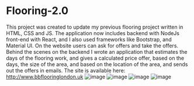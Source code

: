# Flooring-2.0
This project was created to update my previous flooring project written in HTML, CSS and JS. The application now includes backend with NodeJs front-end with React, and I also used frameworks like Bootstrap, and Material UI. On the website users can ask for offers and take the offers. Behind the scenes on the backend I wrote an application that estimates the days of the flooring work, and gives a calculated price offer, based on the days, the size of the area, and based on the location of the area, and sends out the offers in emails.
The site is available here: http://www.bbflooringlondon.uk
![image](https://github.com/brownieeedev/Flooring-2.0/assets/130675477/ae283f47-34a5-45fa-b97d-67730efbc130)
![image](https://github.com/brownieeedev/Flooring-2.0/assets/130675477/6ca7a51c-f875-402c-9a2d-090e72e46e68)
![image](https://github.com/brownieeedev/Flooring-2.0/assets/130675477/27b4bf08-227b-4c08-802f-bae4619d0be7)
![image](https://github.com/brownieeedev/Flooring-2.0/assets/130675477/28ef5c86-0e7a-43ce-92c2-45f8dbb9b3f8)
